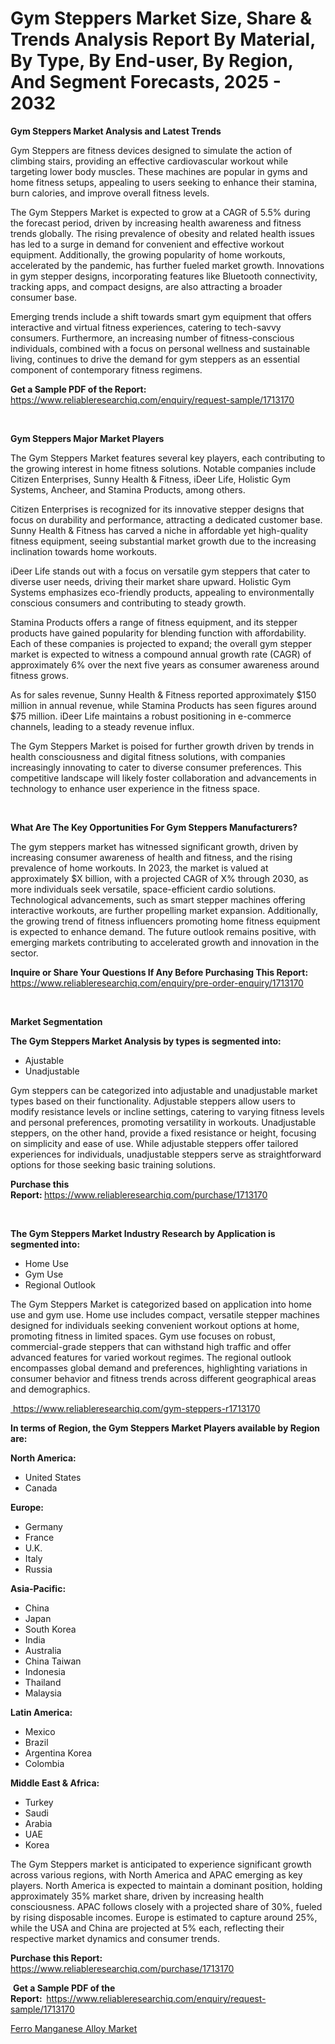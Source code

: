 <p><h1>Gym Steppers Market Size, Share & Trends Analysis Report By Material, By Type, By End-user, By Region, And Segment Forecasts, 2025 - 2032</h1></p><p><strong>Gym Steppers Market Analysis and Latest Trends</strong></p>
<p><p>Gym Steppers are fitness devices designed to simulate the action of climbing stairs, providing an effective cardiovascular workout while targeting lower body muscles. These machines are popular in gyms and home fitness setups, appealing to users seeking to enhance their stamina, burn calories, and improve overall fitness levels. </p><p>The Gym Steppers Market is expected to grow at a CAGR of 5.5% during the forecast period, driven by increasing health awareness and fitness trends globally. The rising prevalence of obesity and related health issues has led to a surge in demand for convenient and effective workout equipment. Additionally, the growing popularity of home workouts, accelerated by the pandemic, has further fueled market growth. Innovations in gym stepper designs, incorporating features like Bluetooth connectivity, tracking apps, and compact designs, are also attracting a broader consumer base.</p><p>Emerging trends include a shift towards smart gym equipment that offers interactive and virtual fitness experiences, catering to tech-savvy consumers. Furthermore, an increasing number of fitness-conscious individuals, combined with a focus on personal wellness and sustainable living, continues to drive the demand for gym steppers as an essential component of contemporary fitness regimens.</p></p>
<p><strong>Get a Sample PDF of the Report:&nbsp;</strong> <a href="https://www.reliableresearchiq.com/enquiry/request-sample/1713170?utm_campaign=2277&utm_medium=2&utm_source=Github&utm_content=ia&utm_term=28032025&utm_id=gym-steppers">https://www.reliableresearchiq.com/enquiry/request-sample/1713170</a></p>
<p>&nbsp;</p>
<p><strong>Gym Steppers Major Market Players</strong></p>
<p><p>The Gym Steppers Market features several key players, each contributing to the growing interest in home fitness solutions. Notable companies include Citizen Enterprises, Sunny Health & Fitness, iDeer Life, Holistic Gym Systems, Ancheer, and Stamina Products, among others. </p><p>Citizen Enterprises is recognized for its innovative stepper designs that focus on durability and performance, attracting a dedicated customer base. Sunny Health & Fitness has carved a niche in affordable yet high-quality fitness equipment, seeing substantial market growth due to the increasing inclination towards home workouts.</p><p>iDeer Life stands out with a focus on versatile gym steppers that cater to diverse user needs, driving their market share upward. Holistic Gym Systems emphasizes eco-friendly products, appealing to environmentally conscious consumers and contributing to steady growth.</p><p>Stamina Products offers a range of fitness equipment, and its stepper products have gained popularity for blending function with affordability. Each of these companies is projected to expand; the overall gym stepper market is expected to witness a compound annual growth rate (CAGR) of approximately 6% over the next five years as consumer awareness around fitness grows.</p><p>As for sales revenue, Sunny Health & Fitness reported approximately $150 million in annual revenue, while Stamina Products has seen figures around $75 million. iDeer Life maintains a robust positioning in e-commerce channels, leading to a steady revenue influx.</p><p>The Gym Steppers Market is poised for further growth driven by trends in health consciousness and digital fitness solutions, with companies increasingly innovating to cater to diverse consumer preferences. This competitive landscape will likely foster collaboration and advancements in technology to enhance user experience in the fitness space.</p></p>
<p>&nbsp;</p>
<p><strong>What Are The Key Opportunities For Gym Steppers Manufacturers?</strong></p>
<p><p>The gym steppers market has witnessed significant growth, driven by increasing consumer awareness of health and fitness, and the rising prevalence of home workouts. In 2023, the market is valued at approximately $X billion, with a projected CAGR of X% through 2030, as more individuals seek versatile, space-efficient cardio solutions. Technological advancements, such as smart stepper machines offering interactive workouts, are further propelling market expansion. Additionally, the growing trend of fitness influencers promoting home fitness equipment is expected to enhance demand. The future outlook remains positive, with emerging markets contributing to accelerated growth and innovation in the sector.</p></p>
<p><strong>Inquire or Share Your Questions If Any Before Purchasing This Report:</strong> <a href="https://www.reliableresearchiq.com/enquiry/pre-order-enquiry/1713170?utm_campaign=2277&utm_medium=2&utm_source=Github&utm_content=ia&utm_term=28032025&utm_id=gym-steppers">https://www.reliableresearchiq.com/enquiry/pre-order-enquiry/1713170</a></p>
<p>&nbsp;</p>
<p><strong>Market Segmentation</strong></p>
<p><strong>The Gym Steppers Market Analysis by types is segmented into:</strong></p>
<p><ul><li>Ajustable</li><li>Unadjustable</li></ul></p>
<p><p>Gym steppers can be categorized into adjustable and unadjustable market types based on their functionality. Adjustable steppers allow users to modify resistance levels or incline settings, catering to varying fitness levels and personal preferences, promoting versatility in workouts. Unadjustable steppers, on the other hand, provide a fixed resistance or height, focusing on simplicity and ease of use. While adjustable steppers offer tailored experiences for individuals, unadjustable steppers serve as straightforward options for those seeking basic training solutions.</p></p>
<p><strong>Purchase this Report:&nbsp;</strong><a href="https://www.reliableresearchiq.com/purchase/1713170?utm_campaign=2277&utm_medium=2&utm_source=Github&utm_content=ia&utm_term=28032025&utm_id=gym-steppers">https://www.reliableresearchiq.com/purchase/1713170</a></p>
<p>&nbsp;</p>
<p><strong>The Gym Steppers Market Industry Research by Application is segmented into:</strong></p>
<p><ul><li>Home Use</li><li>Gym Use</li><li>Regional Outlook</li></ul></p>
<p><p>The Gym Steppers Market is categorized based on application into home use and gym use. Home use includes compact, versatile stepper machines designed for individuals seeking convenient workout options at home, promoting fitness in limited spaces. Gym use focuses on robust, commercial-grade steppers that can withstand high traffic and offer advanced features for varied workout regimes. The regional outlook encompasses global demand and preferences, highlighting variations in consumer behavior and fitness trends across different geographical areas and demographics.</p></p>
<p><a href="https://www.reliableresearchiq.com/gym-steppers-r1713170?utm_campaign=2277&utm_medium=2&utm_source=Github&utm_content=ia&utm_term=28032025&utm_id=gym-steppers">&nbsp;https://www.reliableresearchiq.com/gym-steppers-r1713170</a></p>
<p><strong>In terms of Region, the Gym Steppers Market Players available by Region are:</strong></p>
<p>
    <p> <strong> North America: </strong>
        <ul>
            <li>United States</li>
            <li>Canada</li>
        </ul>
        </p> 
    <p> <strong> Europe: </strong>
        <ul>
            <li>Germany</li>
            <li>France</li>
            <li>U.K.</li>
            <li>Italy</li>
            <li>Russia</li>
        </ul>
        </p> 
    <p> <strong> Asia-Pacific: </strong>
        <ul>
            <li>China</li>
            <li>Japan</li>
            <li>South Korea</li>
            <li>India</li>
            <li>Australia</li>
            <li>China Taiwan</li>
            <li>Indonesia</li>
            <li>Thailand</li>
            <li>Malaysia</li>
        </ul>
        </p> 
    <p> <strong> Latin America: </strong>
        <ul>
            <li>Mexico</li>
            <li>Brazil</li>
            <li>Argentina Korea</li>
            <li>Colombia</li>
        </ul>
        </p> 
    <p> <strong> Middle East & Africa: </strong>
        <ul>
            <li>Turkey</li>
            <li>Saudi</li>
            <li>Arabia</li>
            <li>UAE</li>
            <li>Korea</li>
        </ul>
    </p>
    </p>
<p><p>The Gym Steppers market is anticipated to experience significant growth across various regions, with North America and APAC emerging as key players. North America is expected to maintain a dominant position, holding approximately 35% market share, driven by increasing health consciousness. APAC follows closely with a projected share of 30%, fueled by rising disposable incomes. Europe is estimated to capture around 25%, while the USA and China are projected at 5% each, reflecting their respective market dynamics and consumer trends.</p></p>
<p><strong>Purchase this Report: </strong><a href="https://www.reliableresearchiq.com/purchase/1713170?utm_campaign=2277&utm_medium=2&utm_source=Github&utm_content=ia&utm_term=28032025&utm_id=gym-steppers">https://www.reliableresearchiq.com/purchase/1713170</a></p>
<p>&nbsp;<strong>Get a Sample PDF of the Report:&nbsp;&nbsp;</strong><a href="https://www.reliableresearchiq.com/enquiry/request-sample/1713170?utm_campaign=2277&utm_medium=2&utm_source=Github&utm_content=ia&utm_term=28032025&utm_id=gym-steppers">https://www.reliableresearchiq.com/enquiry/request-sample/1713170</a></p>
<p><strong></strong></p>
<p><p><a href="https://github.com/DixieGrimes/Market-Research-Report-List-2/blob/main/ferro-manganese-alloy-market.md?utm_campaign=2277&utm_medium=2&utm_source=Github&utm_content=ia&utm_term=28032025&utm_id=gym-steppers">Ferro Manganese Alloy Market</a></p></p>